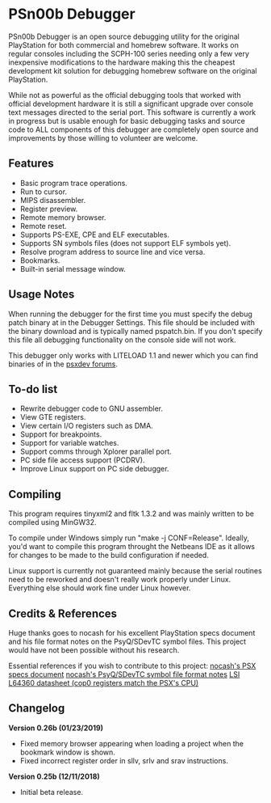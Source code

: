 # PSn00b Debugger
PSn00b Debugger is an open source debugging utility for the original PlayStation for both commercial and homebrew software. It works on regular consoles including the SCPH-100 series needing only a few very inexpensive modifications to the hardware making this the cheapest development kit solution for debugging homebrew software on the original PlayStation.

While not as powerful as the official debugging tools that worked with official development hardware it is still a significant upgrade over console text messages directed to the serial port. This software is currently a work in progress but is usable enough for basic debugging tasks and source code to ALL components of this debugger are completely open source and improvements by those willing to volunteer are welcome.

## Features
* Basic program trace operations.
* Run to cursor.
* MIPS disassembler.
* Register preview.
* Remote memory browser.
* Remote reset.
* Supports PS-EXE, CPE and ELF executables.
* Supports SN symbols files (does not support ELF symbols yet).
* Resolve program address to source line and vice versa.
* Bookmarks.
* Built-in serial message window.

## Usage Notes
When running the debugger for the first time you must specify the debug patch binary at in the Debugger Settings. This file should be included with the binary download and is typically named pspatch.bin. If you don't specify this file all debugging functionality on the console side will not work.

This debugger only works with LITELOAD 1.1 and newer which you can find binaries of in the [psxdev forums](http://www.psxdev.net/forum/viewtopic.php?f=75&t=1555 ).

## To-do list
* Rewrite debugger code to GNU assembler.
* View GTE registers.
* View certain I/O registers such as DMA.
* Support for breakpoints.
* Support for variable watches.
* Support comms through Xplorer parallel port.
* PC side file access support (PCDRV).
* Improve Linux support on PC side debugger.

## Compiling
This program requires tinyxml2 and fltk 1.3.2 and was mainly written to be compiled using MinGW32.

To compile under Windows simply run "make -j<number of threads> CONF=Release". Ideally, you'd want to compile this program throught the Netbeans IDE as it allows for changes to be made to the build configuration if needed.

Linux support is currently not guaranteed mainly because the serial routines need to be reworked and doesn't really work properly under Linux. Everything else should work fine under Linux however.

## Credits & References
Huge thanks goes to nocash for his excellent PlayStation specs document and his file format notes on the PsyQ/SDevTC symbol files. This project would have not been possible without his research.

Essential references if you wish to contribute to this project:
[nocash's PSX specs document](http://problemkaputt.de/psx-spx.htm )
[nocash's PsyQ/SDevTC symbol file format notes](http://www.psxdev.net/forum/viewtopic.php?f=76&t=1318&p=13187#p13137 )
[LSI L64360 datasheet (cop0 registers match the PSX's CPU)](https://www.digchip.com/datasheets/download_datasheet.php?id=488501&part-number=L64360 )

## Changelog
**Version 0.26b (01/23/2019)**
* Fixed memory browser appearing when loading a project when the bookmark window is shown.
* Fixed incorrect register order in sllv, srlv and srav instructions.

**Version 0.25b (12/11/2018)**
* Initial beta release.